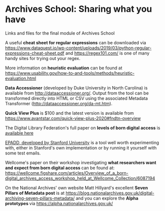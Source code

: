 # Archives School: Sharing what you have
Links and files for the final module of Archives School

A useful <b>cheat sheet for regular expressions</b> can be downloaded via https://www.dataquest.io/wp-content/uploads/2019/03/python-regular-expressions-cheat-sheet.pdf and https://regex101.com/ is one of many handy sites for trying out your regex.

More information on <b>heuristic evaluation</b> can be found at https://www.usability.gov/how-to-and-tools/methods/heuristic-evaluation.html

<b>Data Accessioner</b> (developed by Duke University in North Carolina) is available from http://dataaccessioner.org/. Output from the tool can be transformed directly into HTML or CSV using the associated Metadata Transformer (http://dataaccessioner.org/da-mt.htm).

<b> Quick View Plus </B> is $100 and the latest version is available from https://www.avantstar.com/quick-view-plus-2020#fndtn-overview

The Digital Library Federation's full paper on <b>levels of born digital access</b> is <a href="https://osf.io/hqmy4/">available here</a>

<a href="https://library.stanford.edu/projects/epadd">EPADD, developed by Stanford University</a> is a tool well worth experimenting with, either in Stanford's own implementation or by running it yourself with some test emails.

Wellcome's paper on their workshop investigating <b> what researchers want and expect from born digital access </b> can be found at: https://wellcome.figshare.com/articles/Overview_of_a_born-digital_archives_access_workshop_held_at_Wellcome_Collection/6087194

On the National Archives' own website Matt Hillyard's excellent <b>Seven Pillars of Metadata post</b> is at https://blog.nationalarchives.gov.uk/digital-archiving-seven-pillars-metadata/ and you can explore the <b> Alpha prototypes </b> via https://alpha.nationalarchives.gov.uk/
